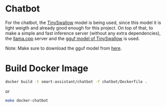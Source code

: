 # Chatbot

For the chatbot, the [TinySwallow](https://huggingface.co/SakanaAI/TinySwallow-1.5B-Instruct) model is being used, since this model it is light weigth and already good enough for this project. On top of that, to make a simple and fast inference server (without any extra dependencies), the [llama.cpp](https://github.com/ggerganov/llama.cpp) server and the [gguf model of TinySwallow](https://huggingface.co/SakanaAI/TinySwallow-1.5B-Instruct-GGUF) is used.

Note: Make sure to download the gguf model from [here](https://huggingface.co/SakanaAI/TinySwallow-1.5B-Instruct-GGUF/tree/main).

# Build Docker Image

```sh
docker build -t smart-assistant/chatbot -f chatbot/Dockerfile .
```

or 

```sh
make docker-chatbot
```